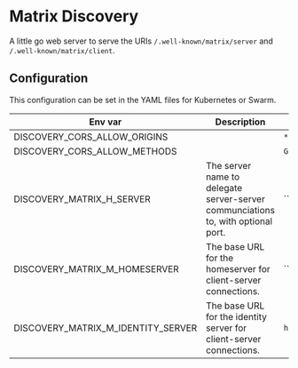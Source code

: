 # Matrix Discovery

A little go web server to serve the URIs `/.well-known/matrix/server` and `/.well-known/matrix/client`.

## Configuration

This configuration can be set in the YAML files for Kubernetes or Swarm.

| Env var                            | Description                                                                      | Default             |
| ---------------------------------- | -------------------------------------------------------------------------------- | ------------------- |
| DISCOVERY_CORS_ALLOW_ORIGINS       |                                                                                  | `*`                 |
| DISCOVERY_CORS_ALLOW_METHODS       |                                                                                  | `GET`               |
| DISCOVERY_MATRIX_H_SERVER          | The server name to delegate server-server communciations to, with optional port. | ``                  |
| DISCOVERY_MATRIX_M_HOMESERVER      | The base URL for the homeserver for client-server connections.                   | ``                  |
| DISCOVERY_MATRIX_M_IDENTITY_SERVER | The base URL for the identity server for client-server connections.              | `https://vector.im` |
